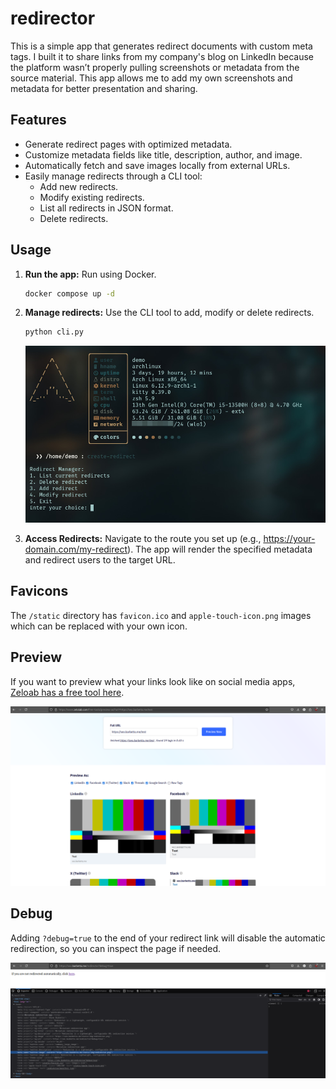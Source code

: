 # redirector

This is a simple app that generates redirect documents with custom meta tags. I built it to share links from my company's blog on LinkedIn because the platform wasn’t properly pulling screenshots or metadata from the source material. This app allows me to add my own screenshots and metadata for better presentation and sharing.

## Features

* Generate redirect pages with optimized metadata.
* Customize metadata fields like title, description, author, and image.
* Automatically fetch and save images locally from external URLs.
* Easily manage redirects through a CLI tool:
	- Add new redirects.
	- Modify existing redirects.
	- List all redirects in JSON format.
	- Delete redirects.

## Usage

1. **Run the app:** Run using Docker.

	```bash
	docker compose up -d
	```

2. **Manage redirects:** Use the CLI tool to add, modify or delete redirects.

	```bash
	python cli.py
	```

	![Screenshot of CLI tool](./screens/cli-tool.jpg)

3. **Access Redirects:** Navigate to the route you set up (e.g., https://your-domain.com/my-redirect). The app will render the specified metadata and redirect users to the target URL.

## Favicons

The `/static` directory has `favicon.ico` and `apple-touch-icon.png` images which can be replaced with your own icon.

## Preview

If you want to preview what your links look like on social media apps, [Zeloab has a free tool here](https://www.zelolab.com/free-tools/preview-as).

![Screenshot of Zelolab tool](./screens/preview.jpg)

## Debug

Adding `?debug=true` to the end of your redirect link will disable the automatic redirection, so you can inspect the page if needed.

![Screenshot of debug](./screens/debug.jpg)
